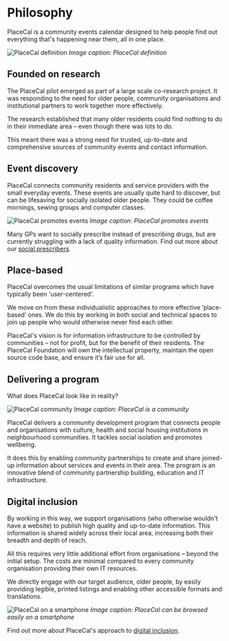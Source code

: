 # Philosophy

PlaceCal is a community events calendar designed to help people find out everything that's happening near them, all in one place.

![PlaceCal definition](https://raw.githubusercontent.com/geeksforsocialchange/PlaceCal-Handbook/master/assets/placecal-definition.png)
_Image caption: PlaceCal definition_

## Founded on research

The PlaceCal pilot emerged as part of a large scale co-research project. It was responding to the need for older people, community organisations and institutional partners to work together more effectively.

The research established that many older residents could find nothing to do in their immediate area – even though there was lots to do.

This meant there was a strong need for trusted, up-to-date and comprehensive sources of community events and contact information.

## Event discovery

PlaceCal connects community residents and service providers with the small everyday events. These events are usually quite hard to discover, but can be lifesaving for socially isolated older people. They could be coffee mornings, sewing groups and computer classes.

![PlaceCal promotes events](https://raw.githubusercontent.com/geeksforsocialchange/PlaceCal-Handbook/master/assets/placecal-explanation.png)
_Image caption: PlaceCal promotes events_

Many GPs want to socially prescribe instead of prescribing drugs, but are currently struggling with a lack of quality information. Find out more about our [social prescribers](/introduction/who-is-using-placecal.md).

## Place-based

PlaceCal overcomes the usual limitations of similar programs which have typically been 'user-centered'.

We move on from these individualistic approaches to more effective ‘place-based’ ones. We do this by working in both social and technical spaces to join up people who would otherwise never find each other.

PlaceCal's vision is for information infrastructure to be controlled by communities – not for profit, but for the benefit of their residents. The PlaceCal Foundation will own the intellectual property, maintain the open source code base, and ensure it’s fair use for all.

## Delivering a program

What does PlaceCal look like in reality?

![PlaceCal community](https://raw.githubusercontent.com/geeksforsocialchange/PlaceCal-Handbook/master/assets/what-is-placecal-community.png)
_Image caption: PlaceCal is a community_

PlaceCal delivers a community development program that connects people and organisations with culture, health and social housing institutions in neighbourhood communities. It tackles social isolation and promotes wellbeing.

It does this by enabling community partnerships to create and share joined-up information about services and events in their area. The program is an innovative blend of community partnership building, education and IT infrastructure.

## Digital inclusion

By working in this way, we support organisations (who otherwise wouldn't have a website) to publish high quality and up-to-date information. This information is shared widely across their local area, increasing both their breadth and depth of reach.

All this requires very little additional effort from organisations – beyond the initial setup. The costs are minimal compared to every community organisation providing their own IT resources.

We directly engage with our target audience, older people, by easily providing legible, printed listings and enabling other accessible formats and translations.

![PlaceCal on a smartphone](https://raw.githubusercontent.com/geeksforsocialchange/PlaceCal-Handbook/master/assets/placecal-displaying-smartphone.png)
_Image caption: PlaceCal can be browsed easily on a smartphone_

Find out more about PlaceCal's approach to [digital inclusion](/commissioners/digital-inclusion.md).

